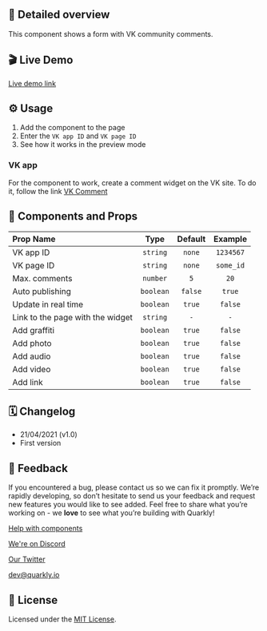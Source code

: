 ## 📖 Detailed overview

This component shows a form with VK community comments.

## 🎬 Live Demo

[Live demo link](https://quarkly-catalog.netlify.app/vkcomment/)

## ⚙️ Usage

1.  Add the component to the page
2.  Enter the `VK app ID` and `VK page ID`
3.  See how it works in the preview mode

### VK app

For the component to work, create a comment widget on the VK site.
To do it, follow the link [VK Comment](https://vk.com/dev/comments)

## 🧩 Components and Props

| Prop Name                        |   Type    | Default |  Example  |
| :------------------------------- | :-------: | :-----: | :-------: |
| VK app ID                        | `string`  | `none`  | `1234567` |
| VK page ID                       | `string`  | `none`  | `some_id` |
| Max. comments                    | `number`  |   `5`   |   `20`    |
| Auto publishing                  | `boolean` | `false` |  `true`   |
| Update in real time              | `boolean` | `true`  |  `false`  |
| Link to the page with the widget | `string`  |   `-`   |    `-`    |
| Add graffiti                     | `boolean` | `true`  |  `false`  |
| Add photo                        | `boolean` | `true`  |  `false`  |
| Add audio                        | `boolean` | `true`  |  `false`  |
| Add video                        | `boolean` | `true`  |  `false`  |
| Add link                         | `boolean` | `true`  |  `false`  |

## 🗓 Changelog

-   21/04/2021 (v1.0)
-   First version

## 📮 Feedback

If you encountered a bug, please contact us so we can fix it promptly. We’re rapidly developing, so don’t hesitate to send us your feedback and request new features you would like to see added. Feel free to share what you’re working on - we **love** to see what you’re building with Quarkly!

[Help with components](https://community.quarkly.io/c/requests/11)

[We're on Discord](https://discord.gg/f9KhSMGX)

[Our Twitter](https://twitter.com/quarklyapp)

[dev@quarkly.io](mailto:dev@quarkly.io)

## 📝 License

Licensed under the [MIT License](./LICENSE).
